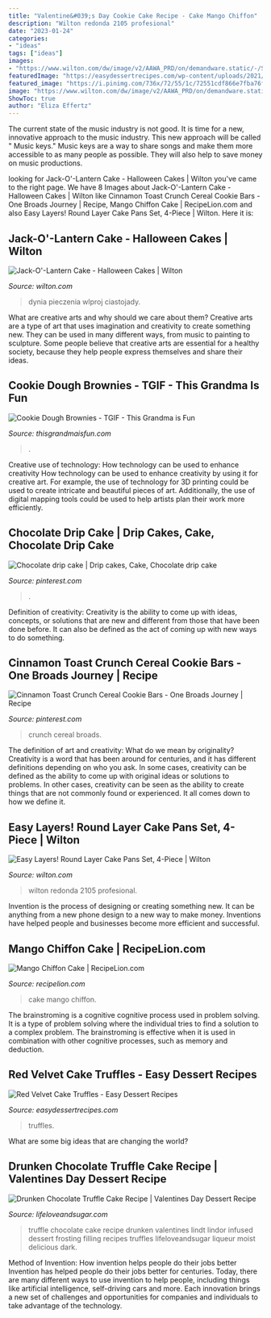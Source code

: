 ```yaml
---
title: "Valentine&#039;s Day Cookie Cake Recipe - Cake Mango Chiffon"
description: "Wilton redonda 2105 profesional"
date: "2023-01-24"
categories:
- "ideas"
tags: ["ideas"]
images:
- "https://www.wilton.com/dw/image/v2/AAWA_PRD/on/demandware.static/-/Sites-wilton-product-master/default/dw41ec0f2b/images/product/2105-0188/2105-0188-Wilton-Easy-Layers-Round-Layer-Cake-Pans-Set--4-Piece-L4.jpg?sw=1440&amp;sh=750&amp;sm=fit"
featuredImage: "https://easydessertrecipes.com/wp-content/uploads/2021/02/red-velvet-cake-truffles-recipe-5.jpg"
featured_image: "https://i.pinimg.com/736x/72/55/1c/72551cdf866e7fba76fd3652f77237c3.jpg"
image: "https://www.wilton.com/dw/image/v2/AAWA_PRD/on/demandware.static/-/Sites-wilton-project-master/default/dw70c1472b/images/project/WLPROJ-9294/PuCaCaFe_46518.jpg?sw=1440&amp;sh=750&amp;sm=fit"
ShowToc: true
author: "Eliza Effertz"
---
```



The current state of the music industry is not good. It is time for a new, innovative approach to the music industry. This new approach will be called " Music keys." Music keys are a way to share songs and make them more accessible to as many people as possible. They will also help to save money on music productions.

	

		
looking for Jack-O&#039;-Lantern Cake - Halloween Cakes | Wilton you've came to the right page. We have 8 Images about Jack-O&#039;-Lantern Cake - Halloween Cakes | Wilton like Cinnamon Toast Crunch Cereal Cookie Bars - One Broads Journey | Recipe, Mango Chiffon Cake | RecipeLion.com and also Easy Layers! Round Layer Cake Pans Set, 4-Piece | Wilton. Here it is:
		
    
## Jack-O&#039;-Lantern Cake - Halloween Cakes | Wilton

<img loading=lazy src="https://www.wilton.com/dw/image/v2/AAWA_PRD/on/demandware.static/-/Sites-wilton-project-master/default/dw70c1472b/images/project/WLPROJ-9294/PuCaCaFe_46518.jpg?sw=1440&amp;sh=750&amp;sm=fit" onerror="this.onerror=null;this.src='https://tse4.mm.bing.net/th?id=OIP.RI6a94fZSj9fs-b9nLyl_AHaHa&amp;pid=15.1';" alt="Jack-O&#039;-Lantern Cake - Halloween Cakes | Wilton">

_Source: wilton.com_

>dynia pieczenia wlproj ciastojady. 

	

What are creative arts and why should we care about them?
Creative arts are a type of art that uses imagination and creativity to create something new. They can be used in many different ways, from music to painting to sculpture. Some people believe that creative arts are essential for a healthy society, because they help people express themselves and share their ideas.

    
## Cookie Dough Brownies - TGIF - This Grandma Is Fun

<img loading=lazy src="https://www.thisgrandmaisfun.com/wp-content/uploads/2020/04/CookieDoughBrownie-14_websize.jpg" onerror="this.onerror=null;this.src='https://tse4.mm.bing.net/th?id=OIP.k5FCtfnt_EYBMUZc0s1c8gHaLG&amp;pid=15.1';" alt="Cookie Dough Brownies - TGIF - This Grandma is Fun">

_Source: thisgrandmaisfun.com_

>. 

	

Creative use of technology: How technology can be used to enhance creativity
How technology can be used to enhance creativity by using it for creative art. For example, the use of technology for 3D printing could be used to create intricate and beautiful pieces of art. Additionally, the use of digital mapping tools could be used to help artists plan their work more efficiently.

    
## Chocolate Drip Cake | Drip Cakes, Cake, Chocolate Drip Cake

<img loading=lazy src="https://i.pinimg.com/736x/45/1a/69/451a6985d989062f6590354e140de293.jpg" onerror="this.onerror=null;this.src='https://tse4.mm.bing.net/th?id=OIP.EjH6s-jODoyPKSz5WGhUzwHaLH&amp;pid=15.1';" alt="Chocolate drip cake | Drip cakes, Cake, Chocolate drip cake">

_Source: pinterest.com_

>. 

	

Definition of creativity:
Creativity is the ability to come up with ideas, concepts, or solutions that are new and different from those that have been done before. It can also be defined as the act of coming up with new ways to do something.

    
## Cinnamon Toast Crunch Cereal Cookie Bars - One Broads Journey | Recipe

<img loading=lazy src="https://i.pinimg.com/736x/72/55/1c/72551cdf866e7fba76fd3652f77237c3.jpg" onerror="this.onerror=null;this.src='https://tse4.mm.bing.net/th?id=OIP.rRXzrxJG2S0nvDyoPQGqMgHaK1&amp;pid=15.1';" alt="Cinnamon Toast Crunch Cereal Cookie Bars - One Broads Journey | Recipe">

_Source: pinterest.com_

>crunch cereal broads. 

	

The definition of art and creativity: What do we mean by originality?
Creativity is a word that has been around for centuries, and it has different definitions depending on who you ask. In some cases, creativity can be defined as the ability to come up with original ideas or solutions to problems. In other cases, creativity can be seen as the ability to create things that are not commonly found or experienced. It all comes down to how we define it.

    
## Easy Layers! Round Layer Cake Pans Set, 4-Piece | Wilton

<img loading=lazy src="https://www.wilton.com/dw/image/v2/AAWA_PRD/on/demandware.static/-/Sites-wilton-product-master/default/dw41ec0f2b/images/product/2105-0188/2105-0188-Wilton-Easy-Layers-Round-Layer-Cake-Pans-Set--4-Piece-L4.jpg?sw=1440&amp;sh=750&amp;sm=fit" onerror="this.onerror=null;this.src='https://tse4.mm.bing.net/th?id=OIP.uFHxLC20dDL0XOs4MBoynQHaHa&amp;pid=15.1';" alt="Easy Layers! Round Layer Cake Pans Set, 4-Piece | Wilton">

_Source: wilton.com_

>wilton redonda 2105 profesional. 

	

Invention is the process of designing or creating something new. It can be anything from a new phone design to a new way to make money. Inventions have helped people and businesses become more efficient and successful.

    
## Mango Chiffon Cake | RecipeLion.com

<img loading=lazy src="http://irepo.primecp.com/2019/02/403423/Mango-Chiffon-Cake_ExtraLarge1000_ID-3117663.jpg?v=3117663" onerror="this.onerror=null;this.src='https://tse4.mm.bing.net/th?id=OIP.nXT10JoSg9Rw8IWvjsAUHQHaJ7&amp;pid=15.1';" alt="Mango Chiffon Cake | RecipeLion.com">

_Source: recipelion.com_

>cake mango chiffon. 

	

The brainstroming is a cognitive cognitive process used in problem solving. It is a type of problem solving where the individual tries to find a solution to a complex problem. The brainstroming is effective when it is used in combination with other cognitive processes, such as memory and deduction.

    
## Red Velvet Cake Truffles - Easy Dessert Recipes

<img loading=lazy src="https://easydessertrecipes.com/wp-content/uploads/2021/02/red-velvet-cake-truffles-recipe-5.jpg" onerror="this.onerror=null;this.src='https://tse2.mm.bing.net/th?id=OIP.hVut-6crDkUV7tG8QlZUigHaLH&amp;pid=15.1';" alt="Red Velvet Cake Truffles - Easy Dessert Recipes">

_Source: easydessertrecipes.com_

>truffles. 

	

What are some big ideas that are changing the world?

    
## Drunken Chocolate Truffle Cake Recipe | Valentines Day Dessert Recipe

<img loading=lazy src="https://www.lifeloveandsugar.com/wp-content/uploads/2018/05/Drunken-Chocolate-Truffle-Cake2-1.jpg" onerror="this.onerror=null;this.src='https://tse1.mm.bing.net/th?id=OIP.Y39JqrptIQxs6xXj_8FarQHaLH&amp;pid=15.1';" alt="Drunken Chocolate Truffle Cake Recipe | Valentines Day Dessert Recipe">

_Source: lifeloveandsugar.com_

>truffle chocolate cake recipe drunken valentines lindt lindor infused dessert frosting filling recipes truffles lifeloveandsugar liqueur moist delicious dark. 

	

Method of Invention: How invention helps people do their jobs better
Invention has helped people do their jobs better for centuries. Today, there are many different ways to use invention to help people, including things like artificial intelligence, self-driving cars and more. Each innovation brings a new set of challenges and opportunities for companies and individuals to take advantage of the technology.

